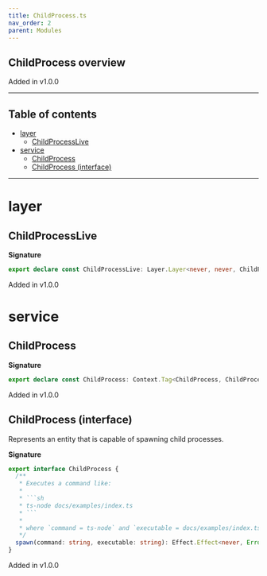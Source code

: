 ```yaml
---
title: ChildProcess.ts
nav_order: 2
parent: Modules
---
```


## ChildProcess overview

Added in v1.0.0

---

<h2 class="text-delta">Table of contents</h2>

- [layer](#layer)
  - [ChildProcessLive](#childprocesslive)
- [service](#service)
  - [ChildProcess](#childprocess)
  - [ChildProcess (interface)](#childprocess-interface)

---

# layer

## ChildProcessLive

**Signature**

```ts
export declare const ChildProcessLive: Layer.Layer<never, never, ChildProcess>
```

Added in v1.0.0

# service

## ChildProcess

**Signature**

```ts
export declare const ChildProcess: Context.Tag<ChildProcess, ChildProcess>
```

Added in v1.0.0

## ChildProcess (interface)

Represents an entity that is capable of spawning child processes.

**Signature**

````ts
export interface ChildProcess {
  /**
   * Executes a command like:
   *
   * ```sh
   * ts-node docs/examples/index.ts
   * ```
   *
   * where `command = ts-node` and `executable = docs/examples/index.ts`
   */
  spawn(command: string, executable: string): Effect.Effect<never, Error, void>
}
````

Added in v1.0.0

